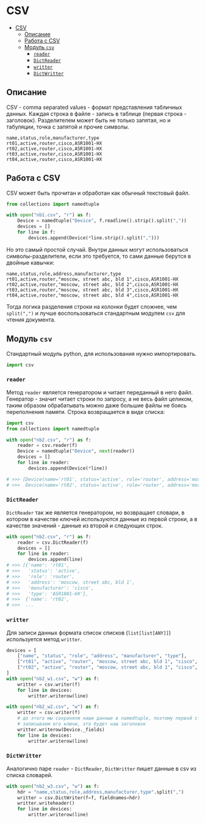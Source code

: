 # CSV

- [CSV](#csv)
  - [Описание](#описание)
  - [Работа с CSV](#работа-с-csv)
  - [Модуль `csv`](#модуль-csv)
    - [`reader`](#reader)
    - [`DictReader`](#dictreader)
    - [`writter`](#writter)
    - [`DictWritter`](#dictwritter)

## Описание

CSV - comma separated values - формат представления табличных данных. Каждая строка в файле - запись в таблице (первая строка - заголовок). Разделителем может быть не только запятая, но и табуляции, точка с запятой и прочие символы.

```csv
name,status,role,manufacturer,type
rt01,active,router,cisco,ASR1001-HX
rt02,active,router,cisco,ASR1001-HX
rt03,active,router,cisco,ASR1001-HX
rt04,active,router,cisco,ASR1001-HX
```

## Работа с CSV

CSV может быть прочитан и обработан как обычный текстовый файл.

```python
from collections import namedtuple

with open("nb1.csv", "r") as f:
    Device = namedtuple("Device", f.readline().strip().split(","))
    devices = []
    for line in f:
        devices.append(Device(*line.strip().split(",")))
```

Но это самый простой случай. Внутри данных могут использоваться символы-разделители, если это требуется, то сами данные берутся в двойные кавычки:

```csv
name,status,role,address,manufacturer,type
rt01,active,router,"moscow, street abc, bld 1",cisco,ASR1001-HX
rt02,active,router,"moscow, street abc, bld 2",cisco,ASR1001-HX
rt03,active,router,"moscow, street abc, bld 3",cisco,ASR1001-HX
rt04,active,router,"moscow, street abc, bld 4",cisco,ASR1001-HX
```

Тогда логика разделения строки на колонки будет сложнее, чем `split(",")` и лучше воспользоваться стандартным модулем `csv` для чтения документа.

## Модуль `csv`

Стандартный модуль python, для использования нужно импортировать.

```python
import csv
```

### `reader`

Метод `reader` является генератором и читает переданный в него файл. Генератор - значит читает строки по запросу, а не весь файл целиком, таким образом обрабатывать можно даже большие файлы не боясь переполнения памяти. Строка возвращается в виде списка:

```python
import csv
from collections import namedtuple

with open("nb2.csv", "r") as f:
    reader = csv.reader(f)
    Device = namedtuple("Device", next(reader))
    devices = []
    for line in reader:
        devices.append(Device(*line))

# >>> [Device(name='rt01', status='active', role='router', address='moscow, street abc, bld 1', manufacturer='cisco', type='ASR1001-HX'),
# >>>  Device(name='rt02', status='active', role='router', address='moscow, street abc, bld 2', manufacturer='cisco', type='ASR1001-HX'),
```

### `DictReader`

`DictReader` так же является генератором, но возвращает словари, в котором в качестве ключей используются данные из первой строки, а в качестве значений - данные из второй и следующих строк.

```python
with open("nb2.csv", "r") as f:
    reader = csv.DictReader(f)
    devices = []
    for line in reader:
        devices.append(line)
# >>> [{'name': 'rt01',
# >>>   'status': 'active',
# >>>   'role': 'router',
# >>>   'address': 'moscow, street abc, bld 1',
# >>>   'manufacturer': 'cisco',
# >>>   'type': 'ASR1001-HX'},
# >>>  {'name': 'rt02',
# >>>  ...
```

### `writter`

Для записи данных формата список списков (`list[list[ANY]]`) используется метод `writter`.

```python
devices = [
    ["name", "status", "role", "address", "manufacturer", "type"],
    ["rt01", "active", "router", "moscow, street abc, bld 1", "cisco", "ASR1001-HX"],
    ["rt02", "active", "router", "moscow, street abc, bld 1", "cisco", "ASR1001-HX"],
]
with open("nb2_w1.csv", "w") as f:
    writter = csv.writer(f)
    for line in devices:
        writter.writerow(line)
```

```python
with open("nb2_w2.csv", "w") as f:
    writter = csv.writer(f)
    # до этого мы сохраняли наши данные в namedtuple, поэтому первой строкой 
    # записываем его ключи, это будет наш заголовок
    writter.writerow(Device._fields)
    for line in devices:
        writter.writerow(line)
```

### `DictWritter`

Аналогично паре `reader` - `DictReader`, `DictWritter` пишет данные в csv из списка словарей.

```python
with open("nb2_w3.csv", "w") as f:
    hdr = "name,status,role,address,manufacturer,type".split(",")
    writter = csv.DictWriter(f=f, fieldnames=hdr)
    writter.writeheader()
    for line in devices:
        writter.writerow(line)
```

